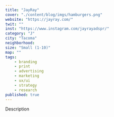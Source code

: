 ```yaml
---
title: "JayRay"
cover: "./content/blog/imgs/hamburgers.png"
website: "https://jayray.com/"
twit: ""
inst: "https://www.instagram.com/jayrayadspr/"
category: "J"
city: "Tacoma"
neighborhood:
size: "Small (1-10)"
map: ""
tags:
    - branding
    - print
    - advertising
    - marketing
    - ux/ui
    - strategy
    - research
published: true
---
```


Description

